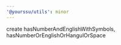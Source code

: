 ```yaml
---
'@yourssu/utils': minor
---
```


create hasNumberAndEnglishWithSymbols, hasNumberOrEnglishOrHangulOrSpace
